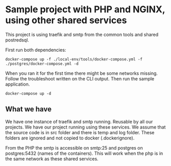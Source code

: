 # Sample project with PHP and NGINX, using other shared services

This project is using traefik and smtp from the common tools and shared postredsql.

First run both dependencies:

    docker-compose up -f ./local-env/tools/docker-compose.yml -f ./postgres/docker-compose.yml -d

When you ran it for the first time there might be some networks missing. Follow the troubleshoot written on the CLI output.
Then run the sample application. 

    docker-compose up -d

## What we have

We have one instance of traefik and smtp running. Reusable by all our projects. We have our project running using these services.
We assume that the source code is in src folder and there is temp and log folder. These folders are ignored and not copied to docker
(.dockerignore). 

From the PHP the smtp is accessible on smtp:25 and postgres on postgres:5432 (names of the containers). This will work when the php is
in the same network as these shared services.
